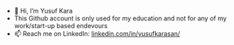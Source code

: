 - 👋 Hi, I’m Yusuf Kara
- This Github account is only used for my education and not for any of my work/start-up based endevours
- 📫 Reach me on LinkedIn: [linkedin.com/in/yusufkarasan/](https://www.linkedin.com/in/yusufkarasan/)

<!---
yukarasan/yukarasan is a ✨ special ✨ repository because its `README.md` (this file) appears on your GitHub profile.
You can click the Preview link to take a look at your changes.
--->
